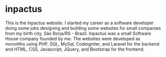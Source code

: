 # inpactus
This is the Inpactus website. I started my career as a software developer doing some jobs designing and building some websites
for small companies from my birth city, São Borja/RS - Brazil. Inpactus was a small Software House
company founded by me. The websites were developed as monoliths using PHP, SQL, MySql,
Codeigniter, and Laravel for the backend and HTML, CSS, Javascript, JQuery, and Bootstrap for the
frontend.
